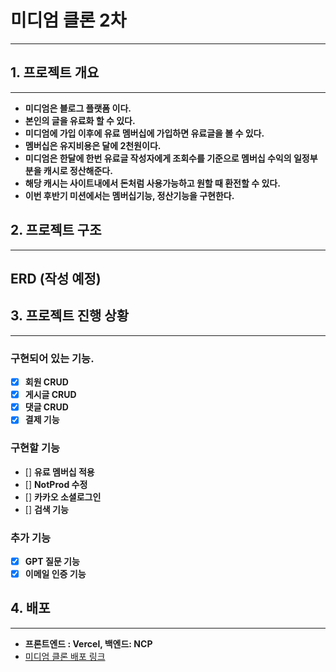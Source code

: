 # 미디엄 클론 2차

<hr>

## 1. 프로젝트 개요

<hr>

* **미디엄은 블로그 플랫폼 이다.**
* **본인의 글을 유료화 할 수 있다.**
* **미디엄에 가입 이후에 유료 멤버십에 가입하면 유료글을 볼 수 있다.**
* **멤버십은 유지비용은 달에 2천원이다.**
* **미디엄은 한달에 한번 유료글 작성자에게 조회수를 기준으로 멤버십 수익의 일정부분을 캐시로 정산해준다.**
* **해당 캐시는 사이트내에서 돈처럼 사용가능하고 원할 때 환전할 수 있다.**
* **이번 후반기 미션에서는 멤버십기능, 정산기능을 구현한다.**

## 2. 프로젝트 구조

<hr>

## ERD (작성 예정)

## 3. 프로젝트 진행 상황

<hr>

### 구현되어 있는 기능.

- [x] **회원 CRUD**
- [x] **게시글 CRUD**
- [x] **댓글 CRUD**
- [x] **결제 기능**

### 구현할 기능

- [] **유료 멤버십 적용**
- [] **NotProd 수정**
- [] **카카오 소셜로그인**
- [] **검색 기능**

### 추가 기능

- [x] **GPT 질문 기능**
- [x] **이메일 인증 기능**

## 4. 배포
<hr>

- **프론트엔드 : Vercel, 백엔드: NCP**</br>
- [미디엄 클론 배포 링크](https://www.lionshop.me)